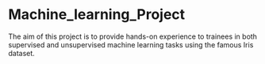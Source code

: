 # Machine_learning_Project
The aim of this project is to provide hands-on experience to trainees in both supervised and unsupervised machine learning tasks using the  famous Iris dataset. 
